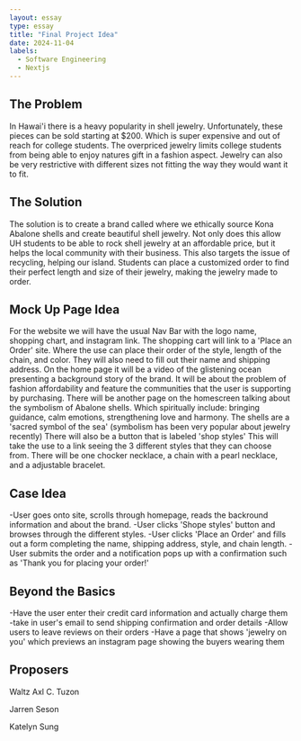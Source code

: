 ```yaml
---
layout: essay
type: essay
title: "Final Project Idea"
date: 2024-11-04
labels:
  - Software Engineering
  - Nextjs
---
```


## The Problem
In Hawai'i there is a heavy popularity in shell jewelry. Unfortunately, these pieces can be sold starting at $200. Which is super expensive and out of reach for college students. The overpriced jewelry limits college students from being able to enjoy natures gift in a fashion aspect. Jewelry can also be very restrictive with different sizes not fitting the way they would want it to fit.

## The Solution
The solution is to create a brand called where we ethically source Kona Abalone shells and create beautiful shell jewelry. Not only does this allow UH students to be able to rock shell jewelry at an affordable price, but it helps the local community with their business. This also targets the issue of recycling, helping our island. Students can place a customized order to find their perfect length and size of their jewelry, making the jewelry made to order.

## Mock Up Page Idea
For the website we will have the usual Nav Bar with the logo name, shopping chart, and instagram link. The shopping cart will link to a 'Place an Order' site. Where the use can place their order of the style, length of the chain, and color. They will also need to fill out their name and shipping address.
On the home page it will be a video of the glistening ocean presenting a background story of the brand. It will be about the problem of fashion affordability and feature the communities that the user is supporting by purchasing. 
There will be another page on the homescreen talking about the symbolism of Abalone shells. Which spiritually include: bringing guidance, calm emotions, strengthening love and harmony. The shells are a 'sacred symbol of the sea' (symbolism has been very popular about jewelry recently)
There will also be a button that is labeled 'shop styles' This will take the use to a link seeing the 3 different styles that they can choose from.
There will be one chocker necklace, a chain with a pearl necklace, and a adjustable bracelet.

## Case Idea
-User goes onto site, scrolls through homepage, reads the backround information and about the brand.
-User clicks 'Shope styles' button and browses through the different styles. 
-User clicks 'Place an Order' and fills out a form completing the name, shipping address, style, and chain length.
-User submits the order and a notification pops up with a confirmation such as 'Thank you for placing your order!'

## Beyond the Basics
-Have the user enter their credit card information and actually charge them
-take in user's email to send shipping confirmation and order details
-Allow users to leave reviews on their orders
-Have a page that shows 'jewelry on you' which previews an instagram page showing the buyers wearing them

## Proposers
Waltz Axl C. Tuzon

Jarren Seson

Katelyn Sung
